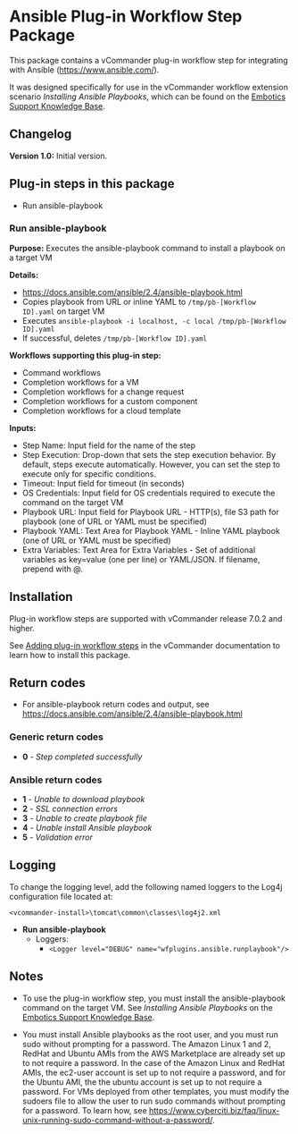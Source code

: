 # Ansible Plug-in Workflow Step Package

This package contains a vCommander plug-in workflow step for integrating with Ansible (https://www.ansible.com/). 

It was designed specifically for use in the vCommander workflow extension scenario *Installing Ansible Playbooks*, which can be found on the [Embotics Support Knowledge Base](https://support.embotics.com/support/home).

## Changelog

**Version 1.0:** Initial version.

## Plug-in steps in this package
+ Run ansible-playbook

### Run ansible-playbook
**Purpose:** Executes the ansible-playbook command to install a playbook on a target VM

**Details:** 
 * https://docs.ansible.com/ansible/2.4/ansible-playbook.html
 * Copies playbook from URL or inline YAML to `/tmp/pb-[Workflow ID].yaml` on target VM
 * Executes `ansible-playbook -i localhost, -c local /tmp/pb-[Workflow ID].yaml`
 * If successful, deletes `/tmp/pb-[Workflow ID].yaml`
 
**Workflows supporting this plug-in step:**

  * Command workflows
  * Completion workflows for a VM
  * Completion workflows for a change request
  * Completion workflows for a custom component
  * Completion workflows for a cloud template

**Inputs:** 

* Step Name: Input field for the name of the step
* Step Execution: Drop-down that sets the step execution behavior. By default, steps execute automatically. However, you can set the step to execute only for specific conditions.
* Timeout: Input field for timeout (in seconds)
* OS Credentials: Input field for OS credentials required to execute the command on the target VM
* Playbook URL: Input field for Playbook URL - HTTP(s), file S3 path for playbook (one of URL or YAML must be specified)
* Playbook YAML: Text Area for Playbook YAML - Inline YAML playbook (one of URL or YAML must be specified)
* Extra Variables: Text Area for Extra Variables - Set of additional variables as key=value (one per line) or YAML/JSON. If filename, prepend with @.

## Installation

Plug-in workflow steps are supported with vCommander release 7.0.2 and higher. 

See [Adding plug-in workflow steps](http://docs.embotics.com/vCommander/Using-Plug-In-WF-Steps.htm#Adding) in the vCommander documentation to learn how to install this package. 

## Return codes

* For ansible-playbook return codes and output, see https://docs.ansible.com/ansible/2.4/ansible-playbook.html

### Generic return codes

+ **0** - *Step completed successfully*

### Ansible return codes
+ **1** - *Unable to download playbook*
+ **2** - *SSL connection errors*
+ **3** - *Unable to create playbook file*
+ **4** - *Unable install Ansible playbook*
+ **5** - *Validation error*

## Logging
To change the logging level, add the following named loggers to the Log4j configuration file located at: 

`<vcommander-install>\tomcat\common\classes\log4j2.xml` 

+ **Run ansible-playbook** 
    + Loggers:
      + `<Logger level="DEBUG" name="wfplugins.ansible.runplaybook"/>`

## Notes
   * To use the plug-in workflow step, you must install the ansible-playbook command on the target VM. See *Installing Ansible Playbooks* on the [Embotics Support Knowledge Base](https://support.embotics.com/support/home).

   * You must install Ansible playbooks as the root user, and you must run sudo without prompting for a password. The Amazon Linux 1 and 2, RedHat and Ubuntu AMIs from the AWS Marketplace are already set up to not require a password. In the case of the Amazon Linux and RedHat AMIs, the ec2-user account is set up to not require a password, and for the Ubuntu AMI, the the ubuntu account is set up to not require a password. For VMs deployed from other templates, you must modify the sudoers file to allow the user to run sudo commands without prompting for a password. To learn how, see https://www.cyberciti.biz/faq/linux-unix-running-sudo-command-without-a-password/.